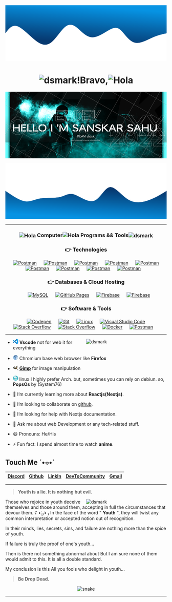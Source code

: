 <div align="center">
  <img alt="dsmark"  src="assets/top.png"></img>
  <h1><img alt="dsmark" height="37px" width="40px" src="https://c.tenor.com/P7zWdgA3E2EAAAAi/spunchbob-the-g.gif"></img>!Bravo,<img alt="Hola" height="30px" width="40px" src="https://emojipedia-us.s3.amazonaws.com/source/skype/289/ghost_1f47b.png"></img></h1>
<img alt="Hola" align="center" height="50%" width="100%" src="assets/banner.png"></img>
</div>

<img alt="dsmark"  src="assets/bottom.png"></img>

---

<div align="center">
 
<h3><img alt="Hola" height="70px" width="70px" align="center" src="https://c.tenor.com/fYg91qBpDdgAAAAi/bongo-cat-transparent.gif"></img> Computer<img height="80px" aligni="center" width="80" alt="Hola" src="https://emojipedia-us.s3.dualstack.us-west-1.amazonaws.com/thumbs/72/au-kddi/190/flushed-face_1f633.png"></img> Programs && Tools<img alt="dsmark" align="center" height="70px" width="70px" src="https://c.tenor.com/cXlrPENTVkEAAAAi/chika-dance.gif"></h1>

### 👉 Technologies

<p align="center">
  &emsp;
    <a href="#"><img alt="Postman" src="http://img.shields.io/badge/-Php-767bb3?style=flat-square&logo=php&logoColor=white"></a>
     &emsp;
    <a href="#"><img alt="Postman" src="http://img.shields.io/badge/-Javascript-fcd400?style=flat-square&logo=javascript&logoColor=black"></a>
     &emsp;
    <a href="#"><img alt="Postman" src="http://img.shields.io/badge/-Markdown-white?style=flat-square&logo=markdown&logoColor=black"></a>
     &emsp;
    <a href="#"><img alt="Postman" src="http://img.shields.io/badge/-Python-346e9e?style=flat-square&logo=python&logoColor=white"></a>
     &emsp;
    <a href="#"><img alt="Postman" src="http://img.shields.io/badge/-Scala-dd3734?style=flat-square&logo=scala&logoColor=white"></a>
     &emsp;
    <a href="#"><img alt="Postman" src="http://img.shields.io/badge/-Typescript-3178c6?style=flat-square&logo=typescript&logoColor=white"></a>
     &emsp;
    <a href="#"><img alt="Postman" src="http://img.shields.io/badge/-Sass-cc6699?style=flat-square&logo=sass&logoColor=white"></a>
     &emsp;
    <a href="#"><img alt="Postman" src="http://img.shields.io/badge/-Css-2a65f1?style=flat-square&logo=css3&logoColor=white"></a>
     &emsp;
    <a href="#"><img alt="Postman" src="http://img.shields.io/badge/-Npm-white?style=flat-square&logo=npm&logoColor=white"></a>
     &emsp;
     </p>

### 👉 Databases & Cloud Hosting

<p align="center">
  &emsp;
    <a href="https://www.mysql.com/"><img alt="MySQL" src="https://img.shields.io/badge/MySQL-00000F?style=for-the-badge&logo=mysql&logoColor=white"></a>
  &emsp;
    <a href="https://www.github.com"><img alt="GitHub Pages" src="https://img.shields.io/badge/GitHub-100000?style=for-the-badge&logo=github&logoColor=white"></a>
  &emsp;
<a href="https://firebase.google.com/"><img alt="Firebase" src ="https://img.shields.io/badge/firebase-ffca28?style=for-the-badge&logo=firebase&logoColor=black"></a>
  &emsp;
<a href="https://firebase.google.com/"><img alt="Firebase" src ="http://img.shields.io/badge/-MongoDb-white?style=flat-square&logo=mongodb"></a>
 </p>

### 👉 Software & Tools

<p align="center">
  &emsp;
    <a href="#"><img alt="Codepen" src="https://img.shields.io/badge/Codepen-000000?style=for-the-badge&logo=codepen&logoColor=white"></a>
  &emsp;
    <a href="#"><img alt="Git" src="https://img.shields.io/badge/Git-F05032?style=for-the-badge&logo=git&logoColor=white"></a>
  &emsp;
    <a href="#"><img alt="Linux" src="https://img.shields.io/badge/Linux-FCC624?style=for-the-badge&logo=linux&logoColor=black"></a>
  &emsp;
    <a href="#"><img alt="Visual Studio Code" src="https://img.shields.io/badge/Visual_Studio_Code-0078D4?style=for-the-badge&logo=visual%20studio%20code&logoColor=white"></a>
  &emsp;
    <a href="#"><img alt="Stack Overflow" src="https://img.shields.io/badge/Stack_Overflow-FE7A16?style=for-the-badge&logo=stack-overflow&logoColor=white"></a>
&emsp;
    <a href="#"><img alt="Stack Overflow" src="https://img.shields.io/badge/manjaro-35BF5C?style=for-the-badge&logo=manjaro&logoColor=white"></a>
    &emsp;
    <a href="#"><img alt="Docker" src="https://img.shields.io/badge/Docker-2CA5E0?style=for-the-badge&logo=docker&logoColor=white"></a>
     &emsp;
    <a href="#"><img alt="Postman" src="https://img.shields.io/badge/Postman-FF6C37?style=for-the-badge&logo=Postman&logoColor=white"></a>
     &emsp;
</p>
</div>

---

<img alt="dsmark" align="right"  height="50%" width="50%" src="https://c.tenor.com/NzrqQHFBVz8AAAAj/kitty-transparent.gif">

- <img src="https://github.com/DSDarkMark/DSDarkMark/blob/master/assests/vscode.png" width=16> **Vscode** not for web it for everything
- <img src="https://github.com/DSDarkMark/DSDarkMark/blob/master/assests/chromium.png" width=16> Chromium base web browser like **Firefox**
- <img src="https://github.com/DSDarkMark/DSDarkMark/blob/master/assests/gimp.png" width=16> <a href="https://getpaint.net">**Gimp**</a> for image manipulation
- <img src="https://github.com/DSDarkMark/DSDarkMark/blob/master/assests/popos.png" width=16> linux I highly prefer Arch. but, sometimes you can rely on debiun. so, **PopsOs** by (System76)

- 🌱 I’m currently learning more about **Reactjs(Nextjs)**.
- 👯 I’m looking to collaborate on [github](https://github.com/DSDarkMark/project_short "DSmark Project").
- 🤔 I’m looking for help with Nextjs documentation.
- 💬 Ask me about web Development or any tech-related stuff.
- 😄 Pronouns: He/His
- ⚡ Fun fact: I spend almost time to watch **anime**.


## Touch Me ˊ•⌔•ˋ

| [Discord](https://discord.gg/xm4DN6JTVt) | [Github](https://github.com/DSDmark/) | [LinkIn]() | [DevToCommunity](https://dev.to/dsmark) | [Gmail](sahup3296@gmail.com) |
| :--------------------------------------- | :------------------------------------ | :--------- | :-------------------------------------- | :--------------------------- |

---

> **Youth is a lie. It is nothing but evil.** 

<img alt="dsmark" align="right"  height="50%" width="50%" src="https://camo.githubusercontent.com/e452efb28438ca145ff71360ef211395cce11753fd367e1fec17fca194c0dc43/68747470733a2f2f6d656469612e67697068792e636f6d2f6d656469612f616f39445569544b48363058532f67697068792e676966">

Those who rejoice in youth deceive themselves and those around them, accepting in full the circumstances that devour them.
ʕ •́؈•̀ ₎
In the face of the word " **Youth** ", they will twist any common interpretation or accepted notion out of recognition.

In their minds, lies, secrets, sins, and failure are nothing more than the spice of youth.

If failure is truly the proof of one's youth...

Then is there not something abnormal about But I am sure none of them would admit to this. It is all a double standard.

My conclusion is this All you fools who delight in youth...

> **Be Drop Dead.**

  <p align="center">
  <img src="https://github.com/YOUR_USERNAME/DSDmark/blob/output/github-contribution-grid-snake.gif" alt="snake">
</p>


---
